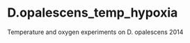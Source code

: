 D.opalescens_temp_hypoxia
=========================

Temperature and oxygen experiments on D. opalescens 2014
